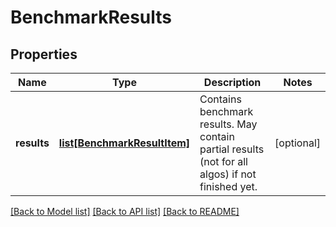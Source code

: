 # BenchmarkResults

## Properties
Name | Type | Description | Notes
------------ | ------------- | ------------- | -------------
**results** | [**list[BenchmarkResultItem]**](BenchmarkResultItem.md) | Contains benchmark results. May contain partial results (not for all algos) if not finished yet. | [optional] 

[[Back to Model list]](../README.md#documentation-for-models) [[Back to API list]](../README.md#documentation-for-api-endpoints) [[Back to README]](../README.md)


